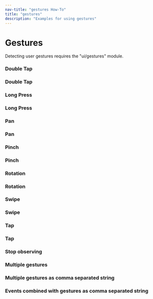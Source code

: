 ```yaml
---
nav-title: "gestures How-To"
title: "gestures"
description: "Examples for using gestures"
---
```

# Gestures
Detecting user gestures requires the "ui/gestures" module.
<snippet id='gestures-require'/>

### Double Tap
<snippet id='gestures-double-tap'/>

### Double Tap
<snippet id='gestures-double-tap-alt'/>

### Long Press
<snippet id='gestures-long-press'/>

### Long Press
<snippet id='gestures-long-press-alt'/>

### Pan
<snippet id='gestures-pan'/>

### Pan
<snippet id='gestures-pan-alt'/>

### Pinch
<snippet id='gestures-pan-pinch'/>

### Pinch
<snippet id='gestures-pan-pinch-alt'/>

### Rotation
<snippet id='gestures-rotation'/>

### Rotation
<snippet id='gestures-rotation-alt'/>

### Swipe
<snippet id='gestures-swipe'/>

### Swipe
<snippet id='gestures-swipe-alt'/>

### Tap
<snippet id='gestures-tap'/>

### Tap
<snippet id='gestures-tap-alt'/>

### Stop observing
<snippet id='gestures-stop-observe'/>

### Multiple gestures
<snippet id='gestures-multiple'/>

### Multiple gestures as comma separated string
<snippet id='gestures-string'/>

### Events combined with gestures as comma separated string
<snippet id='gestures-events-string'/>
